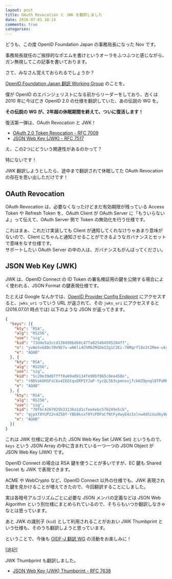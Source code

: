 ```yaml
---
layout: post
title: OAuth Revocation と JWK を翻訳しました
date: 2016-07-01 10:14
comments: true
categories:
---
```


どうも、この度 OpenID Foundation Japan の事務局長になった Nov です。

事務局長就任のご挨拶的なポエムを書けというオーラをふつふつと感じながら、ガン無視してこの記事を書いております。

さて、みなさん覚えておられるでしょうか？

[OpenID Foundation Japan 翻訳 Working Group](http://openid-foundation-japan.github.io) のことを。

僕が OpenID のエバンジェリストになる前からリーダーをしており、古くは 2010 年に今は亡き OpenID 2.0 の仕様を翻訳していた、あの伝説の WG を。

**その伝説の WG が、2年超の休眠期間を終えて、ついに復活します！**

復活第一弾は、OAuth Revocation と JWK！

* [OAuth 2.0 Token Revocation - RFC 7009](http://openid-foundation-japan.github.io/rfc7009.ja.html)
* [JSON Web Key (JWK) - RFC 7517](http://openid-foundation-japan.github.io/rfc7517.ja.html)

え、この2つにどういう関連性があるのかって？

特にないです！

JWK 翻訳しようとしたら、途中まで翻訳されて休眠してた OAuth Revocation の存在を思い出しただけです！

<!-- more -->

## OAuth Revocation

OAuth Revocation は、必要なくなったけどまだ有効期限が残っている Access Token や Refresh Token を、OAuth Client が OAuth Server に「もういらないよ」って伝えて、OAuth Server 側で Token の無効化を行う仕様です。

これはまぁ、これだけ実装しても Client が通知してくれなけりゃあまり意味がないので、Client にちゃんと通知させることができるようなガバナンスとセットで意味をなす仕様です。  
サポートしたい OAuth Server の中の人は、ガバナンスもがんばってください。

## JSON Web Key (JWK)

JWK は、OpenID Connect の ID Token の署名検証用の鍵を公開する場合によく使われる、JSON Format の鍵表現仕様です。

たとえば Google なんかでは、[OpenID Provider Config Endpoint](http://accounts.google.com/.well-known/openid-configuration) にアクセスすると、`jwks_uri` っていう URL が返されて、その `jwks_uri` にアクセスすると (2016.07.01 時点では) 以下のような JSON が返ってきます。

```json
{
  "keys": [{
    "kty": "RSA",
    "alg": "RS256",
    "use": "sig",
    "kid": "73d4e5a3ccd130498bdb8c47fa025464505264ff",
    "n": "yvWe5x68Dc7OV9E7v-wN6li4ChMbZM1DmIZg1C2Ei-78Mqrfl8x3tZMee-ukykEUBcYQicgBRTo8TfKjAerbSKQ8K7ZKDgzPBEGRmYI9UYpZkCwOzhJ-UYU0QB3HcbF1c0l8sZxWTbzNQkiAmEesHH7klqZWScNou2KQEZR9Cs8zHH4clFqbVp8_jVb6xXuVMkpcDGodBjPvmDHA7BI7suirtiGdAnBtZ_cAX8m6MlX3WknNQ4tr88L-XZhTu8pQi0l-uQgsnTNR0k1XWVzmhCs2ftn1kF-UC8ipnei2va0WmX4EMZ-_6rbWRunio1hr9siOFVFdwQw9m34RXiE_Ow",
    "e": "AQAB"
  }, {
    "kty": "RSA",
    "alg": "RS256",
    "use": "sig",
    "kid": "5c20e39d07fff8a69a0b134fe90bf965c8ea458e",
    "n": "r0DVakOHSFsC6x4IEGtqxERP1YJaP-tycQL5b3cpmnxvjfckHZ9pnql0TPaMHKEdjHlr68MBWatgikGLg1l8injeez_fBOk7BDGyjKezxQAY3qDiGD79CD4EuSobOhYZOiSmtRZDRSrULLtcEksOkWvoBi3aRwVPFipdOOTZvP8TRE3erp-TEtVcaACt3_rWKaW7LTA3RLsFzArVDL_tzsGMuACvz0Uab73cUSjYSS6ErJKIQ-cHqsBRhQf1aYvXxu0Jw8TxrRFwbFRgaDlt9NWptMkTAuClzs_ChXlk3K4I6m2fTaNnNgdk0I5sJel-OebertIM91SlnbGzpRSsfw",
    "e": "AQAB"
  }, {
    "kty": "RSA",
    "alg": "RS256",
    "use": "sig",
    "kid": "70f6c4267925b33136a1d1cfee4ebc57b249e5cb",
    "n": "qjpXf8YUP22n4Z5DY-YBb8ksxT0YsPDPaCfNtFyXwyE4zInlnw4dSiUud6y0WjPZaVhhVuV_jjgnOgh16lKgaJVYSEaaZDiukI02n5kZ02ZTCkqU27bafL7zBzMBssLliKgnaLFaNH8JBh0mj3suTWp0aB3hMouj1IkkdUB_MCfc6I56tyOwon5JK3vGrYk9vZ--cjTSllN9NYJcWfcUyGoI7RgNz9gvBIznD24NQR1cxmArkusaqmQj6AbARixklSiMpT1qIp0IG-L6wqFi6FHlcbUZnDxCZJVWHfCB9Gfdoox3lgBbdzAebFDomIgxpHwhxsA-iRhYyrjUlSrRiQ",
    "e": "AQAB"
  }]
}
```

これは JWK 仕様に定められた JSON Web Key Set (JWK Set) というもので、`keys` という JSON Array の中に含まれている一つ一つの JSON Object が JSON Web Key (JWK) です。

OpenID Connect の場合は RSA 鍵を使うことが多いですが、EC 鍵も Shared Secret も JWK で表現できます。

ACME や WebCrypto など、OpenID Connect 以外の仕様でも、JWK 表現された鍵を見かけることが増えてきたので、今回翻訳することにしました。

実は各暗号アルゴリズムごとに必要な JSON メンバの定義などは JSON Web Algorithm という別仕様にまとめられているので、そちらもいつか翻訳しなきゃなとは思っています。

あと JWK の識別子 (`kid`) として利用されることがおおい JWK Thumbprint という仕様も、そのうち翻訳しようと思っています。

ということで、今後も [OIDF-J 翻訳 WG](http://openid-foundation-japan.github.io) の活動をお楽しみに！

[追記]

JWK Thumbprint も翻訳しました。

* [JSON Web Key (JWK) Thumbprint - RFC 7638](http://openid-foundation-japan.github.io/rfc7638.ja.html)